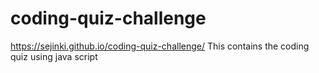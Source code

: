 # coding-quiz-challenge
https://sejinki.github.io/coding-quiz-challenge/
This contains the coding quiz using java script
